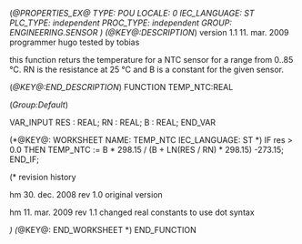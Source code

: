 (*@PROPERTIES_EX@
TYPE: POU
LOCALE: 0
IEC_LANGUAGE: ST
PLC_TYPE: independent
PROC_TYPE: independent
GROUP: ENGINEERING.SENSOR
*)
(*@KEY@:DESCRIPTION*)
version 1.1	11. mar. 2009
programmer 	hugo
tested by	tobias

this function returs the temperature for a NTC sensor for a range from 0..85 °C.
RN is the resistance at 25 °C and B is a constant for the given sensor.

(*@KEY@:END_DESCRIPTION*)
FUNCTION TEMP_NTC:REAL

(*Group:Default*)


VAR_INPUT
	RES :	REAL;
	RN :	REAL;
	B :	REAL;
END_VAR


(*@KEY@: WORKSHEET
NAME: TEMP_NTC
IEC_LANGUAGE: ST
*)
IF res > 0.0 THEN
	TEMP_NTC := B * 298.15 / (B + LN(RES / RN) * 298.15) -273.15;
END_IF;


(* revision history

hm 30. dec. 2008	rev 1.0
	original version

hm	11. mar. 2009	rev 1.1
	changed real constants to use dot syntax

*)
(*@KEY@: END_WORKSHEET *)
END_FUNCTION
